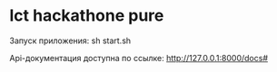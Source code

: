 # lct hackathone pure

Запуск приложения:
sh start.sh

Api-документация доступна по ссылке:
http://127.0.0.1:8000/docs#
